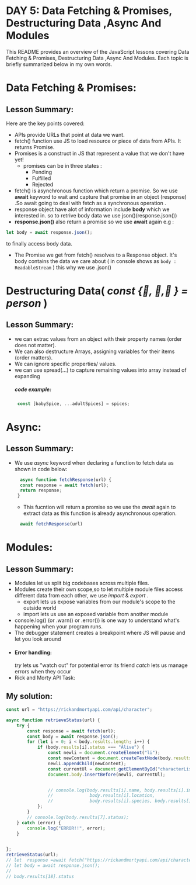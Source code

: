 # DAY 5: Data Fetching & Promises, Destructuring Data ,Async And Modules
This README provides an overview of the JavaScript lessons covering Data Fetching & Promises, Destructuring Data ,Async And Modules. Each topic is briefly summarized below in my own words.

# Data Fetching & Promises:
## Lesson Summary:
Here are the key points covered:
* APIs provide URLs that point at data we want.
* fetch() function use JS to load resource or piece of  data from APIs. It returns Promise.
* Promises is a construct in JS that represent a value that we don't have yet!
  * promises can be in three states :
     * Pending 
     * Fulfilled
     * Rejected
* fetch() is asynchronous function which return a promise. So we use **await** keyword to wait and capture that promise in an object (response) .So await going to deal with fetch as a synchronous operation .
* response object have alot of information include **body** which we interested in. so to retrive body data we use json()(response.json())
* **response.json()** also return a promise so we use **await** again e.g :
  
```javascript
let body = await response.json();
```
to finally access body data.
  * The Promise we get from fetch() resolves to a Response object. It's body contains the data we care about ( in console shows as ``` body : ReadableStream ``` ) this why we use .json()
# Destructuring Data( _const {👤, 🎂,📍 } = person_ )

## Lesson Summary:
* we can extrac values from an object with their property names (order does not matter).
* We can also destructure Arrays, assigning variables for their items (order matters).
* We can ignore specific properties/ values.
* we can use spread(...) to capture remaining values into array instead of expanding
  ##### code example:
  ```javascript
   const [babySpice, ...adultSpices] = spices;
  ```
# Async:
## Lesson Summary:
* We use _async_ keyword when declaring a function to fetch data as shown in code below:
  ```javascript
    async function fetchResponse(url) {
    const response = await fetch(url);
    return response;
   }
  ```
  * This fucntion will return a promise so we use the _await_ again to extract data as this function is already asynchronous operation.
   ```javascript
     await fetchResponse(url) 
  ```

# Modules:
## Lesson Summary:
* Modules let us split big codebases across multiple files.
* Modules create their own scope,so to let multiple module files access different data from each other, we use _import_ & _export_ .
   * export lets us expose variables from our module's scope to the outside world
   * import lets us use an exposed variable from another module
 * console.log() (or .warn() or .error()) is one way to understand what's happening when your program runs.
 * The debugger statement creates a breakpoint where JS will pause and let you look around
 * #### Error handling:
    _try_ lets us "watch out" for potential error its friend _catch_ lets us manage errors when they occur
*  Rick and Morty API Task:
  ## My solution:
  
```javascript
const url = "https://rickandmortyapi.com/api/character";

async function retrieveStatus(url) {
    try {
        const response = await fetch(url);
        const body = await response.json();
        for (let i = 0; i < body.results.length; i++) {
            if (body.results[i].status === "Alive") {
                const newli = document.createElement("li");
                const newContent = document.createTextNode(body.results[i].name);
                newli.appendChild(newContent);
                const currentUl = document.getElementById("characterList");
                document.body.insertBefore(newli, currentUl);


                // console.log(body.results[i].name, body.results[i].image,
                //              body.results[i].location,
                //              body.results[i].species, body.results[i].gender);
            };
        }
        // console.log(body.results[7].status);
    } catch (error) {
        console.log("ERROR!!", error);
    }


};
retrieveStatus(url);
// let  response =await fetch("https://rickandmortyapi.com/api/character")
// let body = await response.json();
//
// body.results[18].status

```
